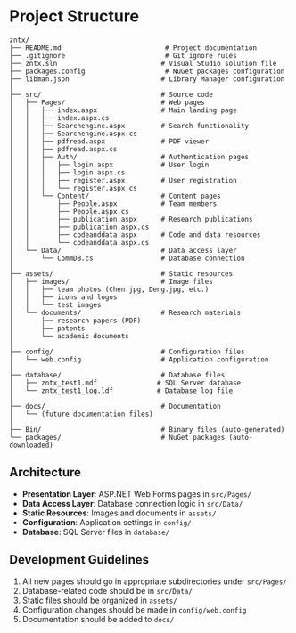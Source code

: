 # Project Structure

```
zntx/
├── README.md                          # Project documentation
├── .gitignore                         # Git ignore rules
├── zntx.sln                          # Visual Studio solution file
├── packages.config                    # NuGet packages configuration
├── libman.json                       # Library Manager configuration
│
├── src/                              # Source code
│   ├── Pages/                        # Web pages
│   │   ├── index.aspx                # Main landing page
│   │   ├── index.aspx.cs
│   │   ├── Searchengine.aspx         # Search functionality
│   │   ├── Searchengine.aspx.cs
│   │   ├── pdfread.aspx              # PDF viewer
│   │   ├── pdfread.aspx.cs
│   │   ├── Auth/                     # Authentication pages
│   │   │   ├── login.aspx            # User login
│   │   │   ├── login.aspx.cs
│   │   │   ├── register.aspx         # User registration
│   │   │   └── register.aspx.cs
│   │   └── Content/                  # Content pages
│   │       ├── People.aspx           # Team members
│   │       ├── People.aspx.cs
│   │       ├── publication.aspx      # Research publications
│   │       ├── publication.aspx.cs
│   │       ├── codeanddata.aspx      # Code and data resources
│   │       └── codeanddata.aspx.cs
│   └── Data/                         # Data access layer
│       └── CommDB.cs                 # Database connection
│
├── assets/                           # Static resources
│   ├── images/                       # Image files
│   │   ├── team photos (Chen.jpg, Deng.jpg, etc.)
│   │   ├── icons and logos
│   │   └── test images
│   └── documents/                    # Research materials
│       ├── research papers (PDF)
│       ├── patents
│       └── academic documents
│
├── config/                           # Configuration files
│   └── web.config                    # Application configuration
│
├── database/                         # Database files
│   ├── zntx_test1.mdf               # SQL Server database
│   └── zntx_test1_log.ldf           # Database log file
│
├── docs/                             # Documentation
│   └── (future documentation files)
│
├── Bin/                              # Binary files (auto-generated)
└── packages/                         # NuGet packages (auto-downloaded)
```

## Architecture

- **Presentation Layer**: ASP.NET Web Forms pages in `src/Pages/`
- **Data Access Layer**: Database connection logic in `src/Data/`
- **Static Resources**: Images and documents in `assets/`
- **Configuration**: Application settings in `config/`
- **Database**: SQL Server files in `database/`

## Development Guidelines

1. All new pages should go in appropriate subdirectories under `src/Pages/`
2. Database-related code should be in `src/Data/`
3. Static files should be organized in `assets/`
4. Configuration changes should be made in `config/web.config`
5. Documentation should be added to `docs/`
